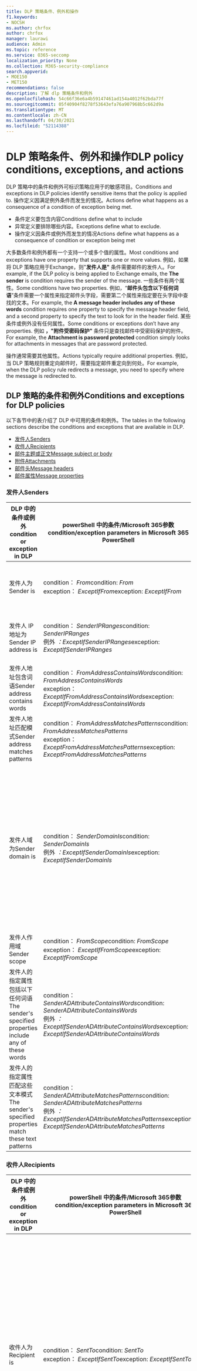 ```yaml
---
title: DLP 策略条件、例外和操作
f1.keywords:
- NOCSH
ms.author: chrfox
author: chrfox
manager: laurawi
audience: Admin
ms.topic: reference
ms.service: O365-seccomp
localization_priority: None
ms.collection: M365-security-compliance
search.appverid:
- MOE150
- MET150
recommendations: false
description: 了解 dlp 策略条件和例外
ms.openlocfilehash: 54c66f36e6a4b59147461ad154a4012f62bda77f
ms.sourcegitcommit: 05f40904f8278f53643efa76a907968b5c662d9a
ms.translationtype: MT
ms.contentlocale: zh-CN
ms.lasthandoff: 04/30/2021
ms.locfileid: "52114388"
---
```

# <a name="dlp-policy-conditions-exceptions-and-actions"></a><span data-ttu-id="06236-103">DLP 策略条件、例外和操作</span><span class="sxs-lookup"><span data-stu-id="06236-103">DLP policy conditions, exceptions, and actions</span></span>

<span data-ttu-id="06236-104">DLP 策略中的条件和例外可标识策略应用于的敏感项目。</span><span class="sxs-lookup"><span data-stu-id="06236-104">Conditions and exceptions in DLP policies identify sensitive items that the policy is applied to.</span></span> <span data-ttu-id="06236-105">操作定义因满足例外条件而发生的情况。</span><span class="sxs-lookup"><span data-stu-id="06236-105">Actions define what happens as a consequence of a condition of exception being met.</span></span>

- <span data-ttu-id="06236-106">条件定义要包含内容</span><span class="sxs-lookup"><span data-stu-id="06236-106">Conditions define what to include</span></span>
- <span data-ttu-id="06236-107">异常定义要排除哪些内容。</span><span class="sxs-lookup"><span data-stu-id="06236-107">Exceptions define what to exclude.</span></span>
- <span data-ttu-id="06236-108">操作定义因条件或例外而发生的情况</span><span class="sxs-lookup"><span data-stu-id="06236-108">Actions define what happens as a consequence of condition or exception being met</span></span>
 
<span data-ttu-id="06236-109">大多数条件和例外都有一个支持一个或多个值的属性。</span><span class="sxs-lookup"><span data-stu-id="06236-109">Most conditions and exceptions have one property that supports one or more values.</span></span> <span data-ttu-id="06236-110">例如，如果将 DLP 策略应用于Exchange，则"**发件人是"** 条件需要邮件的发件人。</span><span class="sxs-lookup"><span data-stu-id="06236-110">For example, if the DLP policy is being applied to Exchange emails, the **The sender** is condition requires the sender of the message.</span></span> <span data-ttu-id="06236-111">一些条件有两个属性。</span><span class="sxs-lookup"><span data-stu-id="06236-111">Some conditions have two properties.</span></span> <span data-ttu-id="06236-112">例如，“**邮件头包含以下任何词语**”条件需要一个属性来指定邮件头字段，需要第二个属性来指定要在头字段中查找的文本。</span><span class="sxs-lookup"><span data-stu-id="06236-112">For example, the **A message header includes any of these words** condition requires one property to specify the message header field, and a second property to specify the text to look for in the header field.</span></span> <span data-ttu-id="06236-113">某些条件或例外没有任何属性。</span><span class="sxs-lookup"><span data-stu-id="06236-113">Some conditions or exceptions don’t have any properties.</span></span> <span data-ttu-id="06236-114">例如 **，"附件受密码保护"** 条件只是查找邮件中受密码保护的附件。</span><span class="sxs-lookup"><span data-stu-id="06236-114">For example, the **Attachment is password protected** condition simply looks for attachments in messages that are password protected.</span></span>

<span data-ttu-id="06236-115">操作通常需要其他属性。</span><span class="sxs-lookup"><span data-stu-id="06236-115">Actions typically require additional properties.</span></span> <span data-ttu-id="06236-116">例如，当 DLP 策略规则重定向邮件时，需要指定邮件重定向到何处。</span><span class="sxs-lookup"><span data-stu-id="06236-116">For example, when the DLP policy rule redirects a message, you need to specify where the message is redirected to.</span></span> 
<!-- Some actions have multiple properties that are available or required. For example, when the rule adds a header field to the message header, you need to specify both the name and value of the header. When the rule adds a disclaimer to messages, you need to specify the disclaimer text, but you can also specify where to insert the text, or what to do if the disclaimer can't be added to the message. Typically, you can configure multiple actions in a rule, but some actions are exclusive. For example, one rule can't reject and redirect the same message.-->

## <a name="conditions-and-exceptions-for-dlp-policies"></a><span data-ttu-id="06236-117">DLP 策略的条件和例外</span><span class="sxs-lookup"><span data-stu-id="06236-117">Conditions and exceptions for DLP policies</span></span>

<span data-ttu-id="06236-118">以下各节中的表介绍了 DLP 中可用的条件和例外。</span><span class="sxs-lookup"><span data-stu-id="06236-118">The tables in the following sections describe the conditions and exceptions that are available in DLP.</span></span>

- [<span data-ttu-id="06236-119">发件人</span><span class="sxs-lookup"><span data-stu-id="06236-119">Senders</span></span>](#senders)
- [<span data-ttu-id="06236-120">收件人</span><span class="sxs-lookup"><span data-stu-id="06236-120">Recipients</span></span>](#recipients)
- [<span data-ttu-id="06236-121">邮件主题或正文</span><span class="sxs-lookup"><span data-stu-id="06236-121">Message subject or body</span></span>](#message-subject-or-body)
- [<span data-ttu-id="06236-122">附件</span><span class="sxs-lookup"><span data-stu-id="06236-122">Attachments</span></span>](#attachments)
- [<span data-ttu-id="06236-123">邮件头</span><span class="sxs-lookup"><span data-stu-id="06236-123">Message headers</span></span>](#message-headers)
- [<span data-ttu-id="06236-124">邮件属性</span><span class="sxs-lookup"><span data-stu-id="06236-124">Message properties</span></span>](#message-properties)

### <a name="senders"></a><span data-ttu-id="06236-125">发件人</span><span class="sxs-lookup"><span data-stu-id="06236-125">Senders</span></span>


|<span data-ttu-id="06236-126">**DLP 中的条件或例外**</span><span class="sxs-lookup"><span data-stu-id="06236-126">**condition or exception in DLP**</span></span>  |<span data-ttu-id="06236-127">**powerShell 中的条件/Microsoft 365参数**</span><span class="sxs-lookup"><span data-stu-id="06236-127">**condition/exception parameters in Microsoft 365 PowerShell**</span></span> |<span data-ttu-id="06236-128">**属性类型**</span><span class="sxs-lookup"><span data-stu-id="06236-128">**property type**</span></span>  |<span data-ttu-id="06236-129">**说明**</span><span class="sxs-lookup"><span data-stu-id="06236-129">**description**</span></span>|
|---------|---------|---------|---------|
|<span data-ttu-id="06236-130">发件人为</span><span class="sxs-lookup"><span data-stu-id="06236-130">Sender is</span></span> |<span data-ttu-id="06236-131">condition： *From*</span><span class="sxs-lookup"><span data-stu-id="06236-131">condition: *From*</span></span> <br/> <span data-ttu-id="06236-132">exception： *ExceptIfFrom*</span><span class="sxs-lookup"><span data-stu-id="06236-132">exception: *ExceptIfFrom*</span></span>      |<span data-ttu-id="06236-133">Addresses</span><span class="sxs-lookup"><span data-stu-id="06236-133">Addresses</span></span> |     <span data-ttu-id="06236-134">由组织中指定的邮箱、邮件用户、邮件联系人或Microsoft 365组发送的邮件。</span><span class="sxs-lookup"><span data-stu-id="06236-134">Messages that are sent by the specified mailboxes, mail users, mail contacts, or Microsoft 365 groups in the organization.</span></span>|
|<span data-ttu-id="06236-135">发件人 IP 地址为</span><span class="sxs-lookup"><span data-stu-id="06236-135">Sender IP address is</span></span>     |<span data-ttu-id="06236-136">condition： *SenderIPRanges*</span><span class="sxs-lookup"><span data-stu-id="06236-136">condition: *SenderIPRanges*</span></span><br/> <span data-ttu-id="06236-137">例外 *：ExceptIfSenderIPRanges*</span><span class="sxs-lookup"><span data-stu-id="06236-137">exception: *ExceptIfSenderIPRanges*</span></span>         |  <span data-ttu-id="06236-138">IPAddressRanges</span><span class="sxs-lookup"><span data-stu-id="06236-138">IPAddressRanges</span></span>       | <span data-ttu-id="06236-139">发件人的 IP 地址匹配指定的 IP 地址或位于指定的 IP 地址范围内的邮件。</span><span class="sxs-lookup"><span data-stu-id="06236-139">Messages where the sender's IP address matches the specified IP address, or falls within the specified IP address range.</span></span>       |
|<span data-ttu-id="06236-140">发件人地址包含词语</span><span class="sxs-lookup"><span data-stu-id="06236-140">Sender address contains words</span></span>   | <span data-ttu-id="06236-141">condition： *FromAddressContainsWords*</span><span class="sxs-lookup"><span data-stu-id="06236-141">condition: *FromAddressContainsWords*</span></span> <br/> <span data-ttu-id="06236-142">exception： *ExceptIfFromAddressContainsWords*</span><span class="sxs-lookup"><span data-stu-id="06236-142">exception: *ExceptIfFromAddressContainsWords*</span></span>        |   <span data-ttu-id="06236-143">Words</span><span class="sxs-lookup"><span data-stu-id="06236-143">Words</span></span>      |   <span data-ttu-id="06236-144">发件人电子邮件地址中包含指定词语的邮件。</span><span class="sxs-lookup"><span data-stu-id="06236-144">Messages that contain the specified words in the sender's email address.</span></span>|
| <span data-ttu-id="06236-145">发件人地址匹配模式</span><span class="sxs-lookup"><span data-stu-id="06236-145">Sender address matches patterns</span></span>    | <span data-ttu-id="06236-146">condition： *FromAddressMatchesPatterns*</span><span class="sxs-lookup"><span data-stu-id="06236-146">condition: *FromAddressMatchesPatterns*</span></span> <br/> <span data-ttu-id="06236-147">exception： *ExceptFromAddressMatchesPatterns*</span><span class="sxs-lookup"><span data-stu-id="06236-147">exception: *ExceptFromAddressMatchesPatterns*</span></span>       |      <span data-ttu-id="06236-148">模式</span><span class="sxs-lookup"><span data-stu-id="06236-148">Patterns</span></span>   |  <span data-ttu-id="06236-149">发件人的电子邮件地址包含匹配指定正则表达式的文本模式的邮件。</span><span class="sxs-lookup"><span data-stu-id="06236-149">Messages where the sender's email address contains text patterns that match the specified regular expressions.</span></span>  |
|<span data-ttu-id="06236-150">发件人域为</span><span class="sxs-lookup"><span data-stu-id="06236-150">Sender domain is</span></span>  |  <span data-ttu-id="06236-151">condition： *SenderDomainIs*</span><span class="sxs-lookup"><span data-stu-id="06236-151">condition: *SenderDomainIs*</span></span> <br/> <span data-ttu-id="06236-152">例外 *：ExceptIfSenderDomainIs*</span><span class="sxs-lookup"><span data-stu-id="06236-152">exception: *ExceptIfSenderDomainIs*</span></span>       |<span data-ttu-id="06236-153">DomainName</span><span class="sxs-lookup"><span data-stu-id="06236-153">DomainName</span></span>         |     <span data-ttu-id="06236-154">发件人的电子邮件地址域与指定值匹配的邮件。</span><span class="sxs-lookup"><span data-stu-id="06236-154">Messages where the domain of the sender's email address matches the specified value.</span></span> <span data-ttu-id="06236-155">如果您需要查找包含指定域 (例如，域) 的任何子域的发件人域，请使用与 **(** *FromAddressMatchesPatterns*) 条件匹配的发件人地址，并使用语法"' \. domain \. com$"指定域。</span><span class="sxs-lookup"><span data-stu-id="06236-155">If you need to find sender domains that *contain* the specified domain (for example, any subdomain of a domain), use **The sender address matches**(*FromAddressMatchesPatterns*) condition and specify the domain by using the syntax: '\.domain\.com$'.</span></span>    |
|<span data-ttu-id="06236-156">发件人作用域</span><span class="sxs-lookup"><span data-stu-id="06236-156">Sender scope</span></span>    | <span data-ttu-id="06236-157">condition： *FromScope*</span><span class="sxs-lookup"><span data-stu-id="06236-157">condition: *FromScope*</span></span> <br/> <span data-ttu-id="06236-158">exception： *ExceptIfFromScope*</span><span class="sxs-lookup"><span data-stu-id="06236-158">exception: *ExceptIfFromScope*</span></span>    | <span data-ttu-id="06236-159">UserScopeFrom</span><span class="sxs-lookup"><span data-stu-id="06236-159">UserScopeFrom</span></span>    |    <span data-ttu-id="06236-160">由内部或外部发件人发送的邮件。</span><span class="sxs-lookup"><span data-stu-id="06236-160">Messages that are sent by either internal or external senders.</span></span>    |
|<span data-ttu-id="06236-161">发件人的指定属性包括以下任何词语</span><span class="sxs-lookup"><span data-stu-id="06236-161">The sender's specified properties include any of these words</span></span>|<span data-ttu-id="06236-162">condition： *SenderADAttributeContainsWords*</span><span class="sxs-lookup"><span data-stu-id="06236-162">condition: *SenderADAttributeContainsWords*</span></span> <br/> <span data-ttu-id="06236-163">例外 *：ExceptIfSenderADAttributeContainsWords*</span><span class="sxs-lookup"><span data-stu-id="06236-163">exception: *ExceptIfSenderADAttributeContainsWords*</span></span>|<span data-ttu-id="06236-164">首要属性： `ADAttribute`</span><span class="sxs-lookup"><span data-stu-id="06236-164">First property: `ADAttribute`</span></span> <p> <span data-ttu-id="06236-165">第二个属性： `Words`</span><span class="sxs-lookup"><span data-stu-id="06236-165">Second property: `Words`</span></span>|<span data-ttu-id="06236-166">发件人的指定的 Active Directory 属性包含任意的指定词语的邮件。</span><span class="sxs-lookup"><span data-stu-id="06236-166">Messages where the specified Active Directory attribute of the sender contains any of the specified words.</span></span>|
|<span data-ttu-id="06236-167">发件人的指定属性匹配这些文本模式</span><span class="sxs-lookup"><span data-stu-id="06236-167">The sender's specified properties match these text patterns</span></span>|<span data-ttu-id="06236-168">condition： *SenderADAttributeMatchesPatterns*</span><span class="sxs-lookup"><span data-stu-id="06236-168">condition: *SenderADAttributeMatchesPatterns*</span></span> <br/> <span data-ttu-id="06236-169">例外 *：ExceptIfSenderADAttributeMatchesPatterns*</span><span class="sxs-lookup"><span data-stu-id="06236-169">exception: *ExceptIfSenderADAttributeMatchesPatterns*</span></span>|<span data-ttu-id="06236-170">首要属性： `ADAttribute`</span><span class="sxs-lookup"><span data-stu-id="06236-170">First property: `ADAttribute`</span></span> <p> <span data-ttu-id="06236-171">第二个属性： `Patterns`</span><span class="sxs-lookup"><span data-stu-id="06236-171">Second property: `Patterns`</span></span>|<span data-ttu-id="06236-172">发件人的指定的 Active Directory 属性包含与指定正则表达式匹配的文本模式的邮件</span><span class="sxs-lookup"><span data-stu-id="06236-172">Messages where the specified Active Directory attribute of the sender contains text patterns that match the specified regular expressions.</span></span>|

### <a name="recipients"></a><span data-ttu-id="06236-173">收件人</span><span class="sxs-lookup"><span data-stu-id="06236-173">Recipients</span></span>

|<span data-ttu-id="06236-174">**DLP 中的条件或例外**</span><span class="sxs-lookup"><span data-stu-id="06236-174">**condition or exception in DLP**</span></span>| <span data-ttu-id="06236-175">**powerShell 中的条件/Microsoft 365参数**</span><span class="sxs-lookup"><span data-stu-id="06236-175">**condition/exception parameters in Microsoft 365 PowerShell**</span></span> |    <span data-ttu-id="06236-176">**属性类型**</span><span class="sxs-lookup"><span data-stu-id="06236-176">**property type**</span></span> | <span data-ttu-id="06236-177">**说明**</span><span class="sxs-lookup"><span data-stu-id="06236-177">**description**</span></span>|
|---------|---------|---------|---------|
|<span data-ttu-id="06236-178">收件人为</span><span class="sxs-lookup"><span data-stu-id="06236-178">Recipient is</span></span>|  <span data-ttu-id="06236-179">condition： *SentTo*</span><span class="sxs-lookup"><span data-stu-id="06236-179">condition: *SentTo*</span></span> <br/> <span data-ttu-id="06236-180">exception： *ExceptIfSentTo*</span><span class="sxs-lookup"><span data-stu-id="06236-180">exception: *ExceptIfSentTo*</span></span> | <span data-ttu-id="06236-181">Addresses</span><span class="sxs-lookup"><span data-stu-id="06236-181">Addresses</span></span> | <span data-ttu-id="06236-182">其中一个收件人是组织中指定的邮箱、邮件用户或邮件联系人的邮件。</span><span class="sxs-lookup"><span data-stu-id="06236-182">Messages where one of the recipients is the specified mailbox, mail user, or mail contact in the organization.</span></span> <span data-ttu-id="06236-183">收件人可以在邮件的"**收件人\*\*\*\*"、"抄** 送"**或"密件** 抄送"字段中。</span><span class="sxs-lookup"><span data-stu-id="06236-183">The recipients can be in the **To**, **Cc**, or **Bcc** fields of the message.</span></span>|
|<span data-ttu-id="06236-184">收件人域为</span><span class="sxs-lookup"><span data-stu-id="06236-184">Recipient domain is</span></span>|   <span data-ttu-id="06236-185">condition： *RecipientDomainIs*</span><span class="sxs-lookup"><span data-stu-id="06236-185">condition: *RecipientDomainIs*</span></span> <br/> <span data-ttu-id="06236-186">exception： *ExceptIfRecipientDomainIs*</span><span class="sxs-lookup"><span data-stu-id="06236-186">exception: *ExceptIfRecipientDomainIs*</span></span> |   <span data-ttu-id="06236-187">DomainName</span><span class="sxs-lookup"><span data-stu-id="06236-187">DomainName</span></span> |    <span data-ttu-id="06236-188">收件人电子邮件地址的域与指定值匹配的邮件。</span><span class="sxs-lookup"><span data-stu-id="06236-188">Messages where the domain of the recipient's email address matches the specified value.</span></span>|
|<span data-ttu-id="06236-189">收件人地址包含词语</span><span class="sxs-lookup"><span data-stu-id="06236-189">Recipient address contains words</span></span>|  <span data-ttu-id="06236-190">condition： *AnyOfRecipientAddressContainsWords*</span><span class="sxs-lookup"><span data-stu-id="06236-190">condition: *AnyOfRecipientAddressContainsWords*</span></span> <br/> <span data-ttu-id="06236-191">exception： *ExceptIfAnyOfRecipientAddressContainsWords*</span><span class="sxs-lookup"><span data-stu-id="06236-191">exception: *ExceptIfAnyOfRecipientAddressContainsWords*</span></span>|  <span data-ttu-id="06236-192">Words</span><span class="sxs-lookup"><span data-stu-id="06236-192">Words</span></span>|  <span data-ttu-id="06236-193">收件人电子邮件地址中包含指定词语的邮件。</span><span class="sxs-lookup"><span data-stu-id="06236-193">Messages that contain the specified words in the recipient's email address.</span></span> <br/><span data-ttu-id="06236-p106">**注意**：此条件不考虑发送到收件人代理地址的邮件。它只匹配发送到收件人主电子邮件地址的邮件。</span><span class="sxs-lookup"><span data-stu-id="06236-p106">**Note**: This condition doesn't consider messages that are sent to recipient proxy addresses. It only matches messages that are sent to the recipient's primary email address.</span></span>|
|<span data-ttu-id="06236-196">收件人地址匹配模式</span><span class="sxs-lookup"><span data-stu-id="06236-196">Recipient address matches patterns</span></span>| <span data-ttu-id="06236-197">condition： *AnyOfRecipientAddressMatchesPatterns*</span><span class="sxs-lookup"><span data-stu-id="06236-197">condition: *AnyOfRecipientAddressMatchesPatterns*</span></span> <br/> <span data-ttu-id="06236-198">exception： *ExceptIfAnyOfRecipientAddressMatchesPatterns*</span><span class="sxs-lookup"><span data-stu-id="06236-198">exception: *ExceptIfAnyOfRecipientAddressMatchesPatterns*</span></span>| <span data-ttu-id="06236-199">模式</span><span class="sxs-lookup"><span data-stu-id="06236-199">Patterns</span></span>    |<span data-ttu-id="06236-200">收件人的电子邮件地址包含匹配指定正则表达式的文本模式的邮件。</span><span class="sxs-lookup"><span data-stu-id="06236-200">Messages where a recipient's email address contains text patterns that match the specified regular expressions.</span></span> <br/> <span data-ttu-id="06236-p107">**注意**：此条件不考虑发送到收件人代理地址的邮件。它只匹配发送到收件人主电子邮件地址的邮件。</span><span class="sxs-lookup"><span data-stu-id="06236-p107">**Note**: This condition doesn't consider messages that are sent to recipient proxy addresses. It only matches messages that are sent to the recipient's primary email address.</span></span>|
|<span data-ttu-id="06236-203">发送到的</span><span class="sxs-lookup"><span data-stu-id="06236-203">Sent to member of</span></span>| <span data-ttu-id="06236-204">condition： *SentToMemberOf*</span><span class="sxs-lookup"><span data-stu-id="06236-204">condition: *SentToMemberOf*</span></span> <br/> <span data-ttu-id="06236-205">exception： *ExceptIfSentToMemberOf*</span><span class="sxs-lookup"><span data-stu-id="06236-205">exception: *ExceptIfSentToMemberOf*</span></span>|  <span data-ttu-id="06236-206">Addresses</span><span class="sxs-lookup"><span data-stu-id="06236-206">Addresses</span></span>|  <span data-ttu-id="06236-207">包含收件人的邮件，这些收件人是指定通讯组、已启用邮件的安全组或Microsoft 365组的成员。</span><span class="sxs-lookup"><span data-stu-id="06236-207">Messages that contain recipients who are members of the specified distribution group, mail-enabled security group, or Microsoft 365 group.</span></span> <span data-ttu-id="06236-208">组可以在邮件的"**收件人\*\*\*\*"、"** 抄送"**或"密** 件抄送"字段中。</span><span class="sxs-lookup"><span data-stu-id="06236-208">The group can be in the **To**, **Cc**, or **Bcc** fields of the message.</span></span>|

### <a name="message-subject-or-body"></a><span data-ttu-id="06236-209">邮件主题或正文</span><span class="sxs-lookup"><span data-stu-id="06236-209">Message subject or body</span></span>

|<span data-ttu-id="06236-210">**DLP 中的条件或例外**</span><span class="sxs-lookup"><span data-stu-id="06236-210">**condition or exception in DLP**</span></span> | <span data-ttu-id="06236-211">**powerShell 中的条件/Microsoft 365参数**</span><span class="sxs-lookup"><span data-stu-id="06236-211">**condition/exception parameters in Microsoft 365 PowerShell**</span></span> |<span data-ttu-id="06236-212">**属性类型**</span><span class="sxs-lookup"><span data-stu-id="06236-212">**property type**</span></span>| <span data-ttu-id="06236-213">**说明**</span><span class="sxs-lookup"><span data-stu-id="06236-213">**description**</span></span>|
|---------|---------|---------|---------|
|<span data-ttu-id="06236-214">主题包含字词或短语</span><span class="sxs-lookup"><span data-stu-id="06236-214">Subject contains words or phrases</span></span>| <span data-ttu-id="06236-215">condition： *SubjectContainsWords*</span><span class="sxs-lookup"><span data-stu-id="06236-215">condition: *SubjectContainsWords*</span></span> <br/> <span data-ttu-id="06236-216">exception： *ExceptIf SubjectContainsWords*</span><span class="sxs-lookup"><span data-stu-id="06236-216">exception: *ExceptIf SubjectContainsWords*</span></span>| <span data-ttu-id="06236-217">Words</span><span class="sxs-lookup"><span data-stu-id="06236-217">Words</span></span>   |<span data-ttu-id="06236-218">在" Subject "字段中包含指定词语的邮件。</span><span class="sxs-lookup"><span data-stu-id="06236-218">Messages that have the specified words in the Subject field.</span></span>|
|<span data-ttu-id="06236-219">主题匹配模式</span><span class="sxs-lookup"><span data-stu-id="06236-219">Subject matches patterns</span></span>|<span data-ttu-id="06236-220">condition： *SubjectMatchesPatterns*</span><span class="sxs-lookup"><span data-stu-id="06236-220">condition: *SubjectMatchesPatterns*</span></span> <br/> <span data-ttu-id="06236-221">exception： *ExceptIf SubjectMatchesPatterns*</span><span class="sxs-lookup"><span data-stu-id="06236-221">exception: *ExceptIf SubjectMatchesPatterns*</span></span>|<span data-ttu-id="06236-222">模式</span><span class="sxs-lookup"><span data-stu-id="06236-222">Patterns</span></span>   |<span data-ttu-id="06236-223">Subject 字段包含匹配指定正则表达式的文本模式的邮件。</span><span class="sxs-lookup"><span data-stu-id="06236-223">Messages where the Subject field contain text patterns that match the specified regular expressions.</span></span>|
|<span data-ttu-id="06236-224">内容包含</span><span class="sxs-lookup"><span data-stu-id="06236-224">Content contains</span></span>|  <span data-ttu-id="06236-225">condition： *ContentContainsSensitiveInformation*</span><span class="sxs-lookup"><span data-stu-id="06236-225">condition: *ContentContainsSensitiveInformation*</span></span> <br/> <span data-ttu-id="06236-226">exception *ExceptIfContentContainsSensitiveInformation*</span><span class="sxs-lookup"><span data-stu-id="06236-226">exception *ExceptIfContentContainsSensitiveInformation*</span></span>| <span data-ttu-id="06236-227">SensitiveInformationTypes</span><span class="sxs-lookup"><span data-stu-id="06236-227">SensitiveInformationTypes</span></span>|  <span data-ttu-id="06236-228">包含由 DLP 策略中的数据丢失防护定义的敏感信息 () 文档。</span><span class="sxs-lookup"><span data-stu-id="06236-228">Messages or documents that contain sensitive information as defined by data loss prevention (DLP) policies.</span></span>|
| <span data-ttu-id="06236-229">主题或正文匹配模式</span><span class="sxs-lookup"><span data-stu-id="06236-229">Subject or Body matches pattern</span></span>    | <span data-ttu-id="06236-230">condition： *SubjectOrBodyMatchesPatterns*</span><span class="sxs-lookup"><span data-stu-id="06236-230">condition: *SubjectOrBodyMatchesPatterns*</span></span> <br/> <span data-ttu-id="06236-231">exception： *ExceptIfSubjectOrBodyMatchesPatterns*</span><span class="sxs-lookup"><span data-stu-id="06236-231">exception: *ExceptIfSubjectOrBodyMatchesPatterns*</span></span>    | <span data-ttu-id="06236-232">模式</span><span class="sxs-lookup"><span data-stu-id="06236-232">Patterns</span></span>    | <span data-ttu-id="06236-233">主题字段或邮件正文包含匹配指定正则表达式的文本模式的邮件。</span><span class="sxs-lookup"><span data-stu-id="06236-233">Messages where the subject field or message body contains text patterns that match the specified regular expressions.</span></span>    |
| <span data-ttu-id="06236-234">主题或正文包含字词</span><span class="sxs-lookup"><span data-stu-id="06236-234">Subject or Body contains words</span></span>    | <span data-ttu-id="06236-235">condition： *SubjectOrBodyContainsWords*</span><span class="sxs-lookup"><span data-stu-id="06236-235">condition: *SubjectOrBodyContainsWords*</span></span> <br/> <span data-ttu-id="06236-236">exception： *ExceptIfSubjectOrBodyContainsWords*</span><span class="sxs-lookup"><span data-stu-id="06236-236">exception: *ExceptIfSubjectOrBodyContainsWords*</span></span>    | <span data-ttu-id="06236-237">Words</span><span class="sxs-lookup"><span data-stu-id="06236-237">Words</span></span>    | <span data-ttu-id="06236-238">主题字段或邮件正文中具有指定词语的邮件</span><span class="sxs-lookup"><span data-stu-id="06236-238">Messages that have the specified words in the subject field or message body</span></span>    |


### <a name="attachments"></a><span data-ttu-id="06236-239">附件</span><span class="sxs-lookup"><span data-stu-id="06236-239">Attachments</span></span>

|<span data-ttu-id="06236-240">**DLP 中的条件或例外**</span><span class="sxs-lookup"><span data-stu-id="06236-240">**condition or exception in DLP**</span></span>| <span data-ttu-id="06236-241">**powerShell 中的条件/Microsoft 365参数**</span><span class="sxs-lookup"><span data-stu-id="06236-241">**condition/exception parameters in Microsoft 365 PowerShell**</span></span>| <span data-ttu-id="06236-242">**属性类型**</span><span class="sxs-lookup"><span data-stu-id="06236-242">**property type**</span></span>   |<span data-ttu-id="06236-243">**说明**</span><span class="sxs-lookup"><span data-stu-id="06236-243">**description**</span></span>|
|---------|---------|---------|---------|
|<span data-ttu-id="06236-244">附件受密码保护</span><span class="sxs-lookup"><span data-stu-id="06236-244">Attachment is password protected</span></span>|<span data-ttu-id="06236-245">condition： *DocumentIsPasswordProtected*</span><span class="sxs-lookup"><span data-stu-id="06236-245">condition: *DocumentIsPasswordProtected*</span></span> <br/> <span data-ttu-id="06236-246">exception： *ExceptIfDocumentIsPasswordProtected*</span><span class="sxs-lookup"><span data-stu-id="06236-246">exception: *ExceptIfDocumentIsPasswordProtected*</span></span>|<span data-ttu-id="06236-247">无</span><span class="sxs-lookup"><span data-stu-id="06236-247">none</span></span>| <span data-ttu-id="06236-248">附件受密码保护的邮件（因而无法扫描）。</span><span class="sxs-lookup"><span data-stu-id="06236-248">Messages where an attachment is password protected (and therefore can't be scanned).</span></span> <span data-ttu-id="06236-249">密码检测仅适用于Office文档.zip文件以及 .7z 文件。</span><span class="sxs-lookup"><span data-stu-id="06236-249">Password detection only works for Office documents, .zip files, and .7z files.</span></span>|
|<span data-ttu-id="06236-250">附件的文件扩展名为</span><span class="sxs-lookup"><span data-stu-id="06236-250">Attachment’s file extension is</span></span>|<span data-ttu-id="06236-251">condition： *ContentExtensionMatchesWords*</span><span class="sxs-lookup"><span data-stu-id="06236-251">condition: *ContentExtensionMatchesWords*</span></span> <br/> <span data-ttu-id="06236-252">例外 *：ExceptIfContentExtensionMatchesWords*</span><span class="sxs-lookup"><span data-stu-id="06236-252">exception: *ExceptIfContentExtensionMatchesWords*</span></span>|  <span data-ttu-id="06236-253">Words</span><span class="sxs-lookup"><span data-stu-id="06236-253">Words</span></span>   |<span data-ttu-id="06236-254">附件的文件扩展名匹配任意指定词语的邮件。</span><span class="sxs-lookup"><span data-stu-id="06236-254">Messages where an attachment's file extension matches any of the specified words.</span></span>|
|<span data-ttu-id="06236-255">无法扫描任何电子邮件附件的内容</span><span class="sxs-lookup"><span data-stu-id="06236-255">Any email attachment’s content could not be scanned</span></span>|<span data-ttu-id="06236-256">condition： *DocumentIsUnsupported*</span><span class="sxs-lookup"><span data-stu-id="06236-256">condition: *DocumentIsUnsupported*</span></span> <br/><span data-ttu-id="06236-257">exception： *ExceptIf DocumentIsUnsupported*</span><span class="sxs-lookup"><span data-stu-id="06236-257">exception: *ExceptIf DocumentIsUnsupported*</span></span>|   <span data-ttu-id="06236-258">不适用</span><span class="sxs-lookup"><span data-stu-id="06236-258">n/a</span></span>|    <span data-ttu-id="06236-259">附件在本机无法被用户识别Exchange Online。</span><span class="sxs-lookup"><span data-stu-id="06236-259">Messages where an attachment isn't natively recognized by Exchange Online.</span></span>|
|<span data-ttu-id="06236-260">任何电子邮件附件的内容未完成扫描</span><span class="sxs-lookup"><span data-stu-id="06236-260">Any email attachment’s content didn’t complete scanning</span></span>|   <span data-ttu-id="06236-261">condition： *ProcessingLimitExceeded*</span><span class="sxs-lookup"><span data-stu-id="06236-261">condition: *ProcessingLimitExceeded*</span></span> <br/> <span data-ttu-id="06236-262">exception： *ExceptIfProcessingLimitExceeded*</span><span class="sxs-lookup"><span data-stu-id="06236-262">exception: *ExceptIfProcessingLimitExceeded*</span></span>|    <span data-ttu-id="06236-263">无</span><span class="sxs-lookup"><span data-stu-id="06236-263">n/a</span></span> |<span data-ttu-id="06236-p110">规则引擎无法完成附件扫描的邮件。可以使用此条件创建规则，以协同工作来标识并处理无法完全扫描内容的邮件。</span><span class="sxs-lookup"><span data-stu-id="06236-p110">Messages where the rules engine couldn't complete the scanning of the attachments. You can use this condition to create rules that work together to identify and process messages where the content couldn't be fully scanned.</span></span>|
|<span data-ttu-id="06236-266">文档名称包含单词</span><span class="sxs-lookup"><span data-stu-id="06236-266">Document name contains words</span></span>|<span data-ttu-id="06236-267">condition： *DocumentNameMatchesWords*</span><span class="sxs-lookup"><span data-stu-id="06236-267">condition: *DocumentNameMatchesWords*</span></span> <br/> <span data-ttu-id="06236-268">exception： *ExceptIfDocumentNameMatchesWords*</span><span class="sxs-lookup"><span data-stu-id="06236-268">exception: *ExceptIfDocumentNameMatchesWords*</span></span> |<span data-ttu-id="06236-269">Words</span><span class="sxs-lookup"><span data-stu-id="06236-269">Words</span></span>  |<span data-ttu-id="06236-270">附件的文件名与任意指定词语匹配的邮件。</span><span class="sxs-lookup"><span data-stu-id="06236-270">Messages where an attachment's file name matches any of the specified words.</span></span>|
|<span data-ttu-id="06236-271">文档名称与模式匹配</span><span class="sxs-lookup"><span data-stu-id="06236-271">Document name matches patterns</span></span>|<span data-ttu-id="06236-272">condition： *DocumentNameMatchesPatterns*</span><span class="sxs-lookup"><span data-stu-id="06236-272">condition: *DocumentNameMatchesPatterns*</span></span> <br/> <span data-ttu-id="06236-273">exception： *ExceptIfDocumentNameMatchesPatterns*</span><span class="sxs-lookup"><span data-stu-id="06236-273">exception: *ExceptIfDocumentNameMatchesPatterns*</span></span>|    <span data-ttu-id="06236-274">模式</span><span class="sxs-lookup"><span data-stu-id="06236-274">Patterns</span></span>    |<span data-ttu-id="06236-275">附件的文件名包含匹配指定正则表达式的文本模式的邮件。</span><span class="sxs-lookup"><span data-stu-id="06236-275">Messages where an attachment's file name contains text patterns that match the specified regular expressions.</span></span>|
|<span data-ttu-id="06236-276">文档属性为</span><span class="sxs-lookup"><span data-stu-id="06236-276">Document property is</span></span>|<span data-ttu-id="06236-277">condition： *ContentPropertyContainsWords*</span><span class="sxs-lookup"><span data-stu-id="06236-277">condition: *ContentPropertyContainsWords*</span></span> <br/> <span data-ttu-id="06236-278">例外 *：ExceptIfContentPropertyContainsWords*</span><span class="sxs-lookup"><span data-stu-id="06236-278">exception: *ExceptIfContentPropertyContainsWords*</span></span> |<span data-ttu-id="06236-279">Words</span><span class="sxs-lookup"><span data-stu-id="06236-279">Words</span></span>| <span data-ttu-id="06236-280">附件的文件扩展名与任意指定词语匹配的邮件或文档。</span><span class="sxs-lookup"><span data-stu-id="06236-280">Messages or documents where an attachment's file extension matches any of the specified words.</span></span>|
|<span data-ttu-id="06236-281">文档大小等于或大于</span><span class="sxs-lookup"><span data-stu-id="06236-281">Document size equals or is greater than</span></span>| <span data-ttu-id="06236-282">condition： *DocumentSizeOver*</span><span class="sxs-lookup"><span data-stu-id="06236-282">condition: *DocumentSizeOver*</span></span> <br/> <span data-ttu-id="06236-283">exception： *ExceptIfDocumentSizeOver*</span><span class="sxs-lookup"><span data-stu-id="06236-283">exception: *ExceptIfDocumentSizeOver*</span></span>|    <span data-ttu-id="06236-284">Size</span><span class="sxs-lookup"><span data-stu-id="06236-284">Size</span></span>    |<span data-ttu-id="06236-285">任何附件大于或等于指定值的邮件。</span><span class="sxs-lookup"><span data-stu-id="06236-285">Messages where any attachment is greater than or equal to the specified value.</span></span>|
|<span data-ttu-id="06236-286">任何附件内容包含这些词语中的任何一个</span><span class="sxs-lookup"><span data-stu-id="06236-286">Any attachment's content includes any of these words</span></span>| <span data-ttu-id="06236-287">condition： *DocumentContainsWords*</span><span class="sxs-lookup"><span data-stu-id="06236-287">condition: *DocumentContainsWords*</span></span> <br/> <span data-ttu-id="06236-288">exception： *ExceptIfDocumentContainsWords*</span><span class="sxs-lookup"><span data-stu-id="06236-288">exception: *ExceptIfDocumentContainsWords*</span></span> |`Words`|<span data-ttu-id="06236-289">附件包含指定词语的邮件。</span><span class="sxs-lookup"><span data-stu-id="06236-289">Messages where an attachment contains the specified words.</span></span>|
|<span data-ttu-id="06236-290">任何附件内容与这些文本模式匹配</span><span class="sxs-lookup"><span data-stu-id="06236-290">Any attachments content matches these text patterns</span></span>|<span data-ttu-id="06236-291">condition： *DocumentMatchesPatterns*</span><span class="sxs-lookup"><span data-stu-id="06236-291">condition: *DocumentMatchesPatterns*</span></span> <br/> <span data-ttu-id="06236-292">exception： *ExceptIfDocumentMatchesPatterns*</span><span class="sxs-lookup"><span data-stu-id="06236-292">exception: *ExceptIfDocumentMatchesPatterns*</span></span> |`Patterns`|<span data-ttu-id="06236-293">附件包含匹配指定正则表达式的文本模式的邮件。</span><span class="sxs-lookup"><span data-stu-id="06236-293">Messages where an attachment contains text patterns that match the specified regular expressions.</span></span> |

### <a name="message-headers"></a><span data-ttu-id="06236-294">邮件头</span><span class="sxs-lookup"><span data-stu-id="06236-294">Message Headers</span></span>

|<span data-ttu-id="06236-295">**DLP 中的条件或例外**</span><span class="sxs-lookup"><span data-stu-id="06236-295">**condition or exception in DLP**</span></span>| <span data-ttu-id="06236-296">**powerShell 中的条件/Microsoft 365参数**</span><span class="sxs-lookup"><span data-stu-id="06236-296">**condition/exception parameters in Microsoft 365 PowerShell**</span></span>| <span data-ttu-id="06236-297">**属性类型**</span><span class="sxs-lookup"><span data-stu-id="06236-297">**property type**</span></span>|  <span data-ttu-id="06236-298">**说明**</span><span class="sxs-lookup"><span data-stu-id="06236-298">**description**</span></span>|
|---------|---------|---------|---------|
|<span data-ttu-id="06236-299">标头包含单词或短语</span><span class="sxs-lookup"><span data-stu-id="06236-299">Header contains words or phrases</span></span>|<span data-ttu-id="06236-300">condition： *HeaderContainsWords*</span><span class="sxs-lookup"><span data-stu-id="06236-300">condition: *HeaderContainsWords*</span></span> <br/> <span data-ttu-id="06236-301">exception： *ExceptIfHeaderContainsWords*</span><span class="sxs-lookup"><span data-stu-id="06236-301">exception: *ExceptIfHeaderContainsWords*</span></span>|  <span data-ttu-id="06236-302">哈希表</span><span class="sxs-lookup"><span data-stu-id="06236-302">Hash Table</span></span>  |<span data-ttu-id="06236-303">包含指定头字段的邮件，以及该头字段的值包含指定的单词。</span><span class="sxs-lookup"><span data-stu-id="06236-303">Messages that contain the specified header field, and the value of that header field contains the specified words.</span></span>|
|<span data-ttu-id="06236-304">标头与模式匹配</span><span class="sxs-lookup"><span data-stu-id="06236-304">Header matches patterns</span></span>|   <span data-ttu-id="06236-305">condition： *HeaderMatchesPatterns*</span><span class="sxs-lookup"><span data-stu-id="06236-305">condition: *HeaderMatchesPatterns*</span></span> <br/> <span data-ttu-id="06236-306">exception： *ExceptIfHeaderMatchesPatterns*</span><span class="sxs-lookup"><span data-stu-id="06236-306">exception: *ExceptIfHeaderMatchesPatterns*</span></span>|    <span data-ttu-id="06236-307">哈希表</span><span class="sxs-lookup"><span data-stu-id="06236-307">Hash Table</span></span>  |<span data-ttu-id="06236-308">包含指定头字段以及该头字段的值的邮件包含指定的正则表达式。</span><span class="sxs-lookup"><span data-stu-id="06236-308">Messages that contain the specified header field, and the value of that header field contains the specified regular expressions.</span></span>|

### <a name="message-properties"></a><span data-ttu-id="06236-309">邮件属性</span><span class="sxs-lookup"><span data-stu-id="06236-309">Message properties</span></span>

|<span data-ttu-id="06236-310">**DLP 中的条件或例外**</span><span class="sxs-lookup"><span data-stu-id="06236-310">**condition or exception in DLP**</span></span>| <span data-ttu-id="06236-311">**powerShell 中的条件/Microsoft 365参数**</span><span class="sxs-lookup"><span data-stu-id="06236-311">**condition/exception parameters in Microsoft 365 PowerShell**</span></span>| <span data-ttu-id="06236-312">**属性类型**</span><span class="sxs-lookup"><span data-stu-id="06236-312">**property type**</span></span>   |<span data-ttu-id="06236-313">**说明**</span><span class="sxs-lookup"><span data-stu-id="06236-313">**description**</span></span>|
|---------|---------|---------|---------|
| <span data-ttu-id="06236-314">重要性</span><span class="sxs-lookup"><span data-stu-id="06236-314">With importance</span></span>    | <span data-ttu-id="06236-315">condition： *WithImportance*</span><span class="sxs-lookup"><span data-stu-id="06236-315">condition: *WithImportance*</span></span> <br/> <span data-ttu-id="06236-316">exception： *ExceptIfWithImportance*</span><span class="sxs-lookup"><span data-stu-id="06236-316">exception: *ExceptIfWithImportance*</span></span>    | <span data-ttu-id="06236-317">Importance</span><span class="sxs-lookup"><span data-stu-id="06236-317">Importance</span></span>    | <span data-ttu-id="06236-318">使用指定的重要性级别标记的邮件。</span><span class="sxs-lookup"><span data-stu-id="06236-318">Messages that are marked with the specified importance level.</span></span>    |
| <span data-ttu-id="06236-319">内容字符集包含单词</span><span class="sxs-lookup"><span data-stu-id="06236-319">Content character set contains words</span></span>    | <span data-ttu-id="06236-320">condition： *ContentCharacterSetContainsWords*</span><span class="sxs-lookup"><span data-stu-id="06236-320">condition: *ContentCharacterSetContainsWords*</span></span> <br/> <span data-ttu-id="06236-321">*ExceptIfContentCharacterSetContainsWords*</span><span class="sxs-lookup"><span data-stu-id="06236-321">*ExceptIfContentCharacterSetContainsWords*</span></span>    | <span data-ttu-id="06236-322">CharacterSets</span><span class="sxs-lookup"><span data-stu-id="06236-322">CharacterSets</span></span>    | <span data-ttu-id="06236-323">具有任意指定字符集名称的邮件。</span><span class="sxs-lookup"><span data-stu-id="06236-323">Messages that have any of the specified character set names.</span></span>    |
| <span data-ttu-id="06236-324">具有发件人替代</span><span class="sxs-lookup"><span data-stu-id="06236-324">Has sender override</span></span>    | <span data-ttu-id="06236-325">condition： *HasSenderOverride*</span><span class="sxs-lookup"><span data-stu-id="06236-325">condition: *HasSenderOverride*</span></span> <br/> <span data-ttu-id="06236-326">例外 *：ExceptIfHasSenderOverride*</span><span class="sxs-lookup"><span data-stu-id="06236-326">exception: *ExceptIfHasSenderOverride*</span></span>    | <span data-ttu-id="06236-327">无</span><span class="sxs-lookup"><span data-stu-id="06236-327">n/a</span></span>    | <span data-ttu-id="06236-328">发件人已选择覆盖数据丢失防护 (DLP) 策略的邮件。</span><span class="sxs-lookup"><span data-stu-id="06236-328">Messages where the sender has chosen to override a data loss prevention (DLP) policy.</span></span> <span data-ttu-id="06236-329">有关 DLP 策略详细信息，请参阅 [了解数据丢失防护](./dlp-learn-about-dlp.md)</span><span class="sxs-lookup"><span data-stu-id="06236-329">For more information about DLP policies see [Learn about data loss prevention](./dlp-learn-about-dlp.md)</span></span> |
| <span data-ttu-id="06236-330">邮件类型匹配</span><span class="sxs-lookup"><span data-stu-id="06236-330">Message type matches</span></span>    | <span data-ttu-id="06236-331">condition： *MessageTypeMatches*</span><span class="sxs-lookup"><span data-stu-id="06236-331">condition: *MessageTypeMatches*</span></span> <br/> <span data-ttu-id="06236-332">exception： *ExceptIfMessageTypeMatches*</span><span class="sxs-lookup"><span data-stu-id="06236-332">exception: *ExceptIfMessageTypeMatches*</span></span>    | <span data-ttu-id="06236-333">MessageType</span><span class="sxs-lookup"><span data-stu-id="06236-333">MessageType</span></span>    | <span data-ttu-id="06236-334">指定类型的邮件。</span><span class="sxs-lookup"><span data-stu-id="06236-334">Messages of the specified type.</span></span>    |
|<span data-ttu-id="06236-335">邮件大小大于或等于</span><span class="sxs-lookup"><span data-stu-id="06236-335">The message size is greater than or equal to</span></span>| <span data-ttu-id="06236-336">condition： *MessageSizeOver*</span><span class="sxs-lookup"><span data-stu-id="06236-336">condition: *MessageSizeOver*</span></span> <br/> <span data-ttu-id="06236-337">exception： *ExceptIfMessageSizeOver*</span><span class="sxs-lookup"><span data-stu-id="06236-337">exception: *ExceptIfMessageSizeOver*</span></span> |`Size`|<span data-ttu-id="06236-338">总大小（邮件和附件）大于或等于指定值的邮件。</span><span class="sxs-lookup"><span data-stu-id="06236-338">Messages where the total size (message plus attachments) is greater than or equal to the specified value.</span></span> <span data-ttu-id="06236-339">**注意**：在确定邮件流规则之前将对邮箱的邮件大小限制进行评估。</span><span class="sxs-lookup"><span data-stu-id="06236-339">**Note**: Message size limits on mailboxes are evaluated before mail flow rules.</span></span> <span data-ttu-id="06236-340">对于邮箱而言过大的邮件将被拒绝，然后此条件的规则才能对该邮件采取措施。</span><span class="sxs-lookup"><span data-stu-id="06236-340">A message that's too large for a mailbox will be rejected before a rule with this condition is able to act on the message.</span></span>|

## <a name="actions-for-dlp-policies"></a><span data-ttu-id="06236-341">DLP 策略的操作</span><span class="sxs-lookup"><span data-stu-id="06236-341">Actions for DLP policies</span></span>

<span data-ttu-id="06236-342">此表介绍 DLP 中可用的操作。</span><span class="sxs-lookup"><span data-stu-id="06236-342">This table describes the actions that are available in DLP.</span></span>


|<span data-ttu-id="06236-343">**DLP 中的操作**</span><span class="sxs-lookup"><span data-stu-id="06236-343">**action in DLP**</span></span>|<span data-ttu-id="06236-344">**Microsoft 365 PowerShell 中的操作参数**</span><span class="sxs-lookup"><span data-stu-id="06236-344">**action parameters in Microsoft 365 PowerShell**</span></span>|<span data-ttu-id="06236-345">**属性类型**</span><span class="sxs-lookup"><span data-stu-id="06236-345">**property type**</span></span>|<span data-ttu-id="06236-346">**说明**</span><span class="sxs-lookup"><span data-stu-id="06236-346">**description**</span></span>|
|---------|---------|---------|---------|
|<span data-ttu-id="06236-347">设置标头</span><span class="sxs-lookup"><span data-stu-id="06236-347">Set header</span></span>|<span data-ttu-id="06236-348">SetHeader</span><span class="sxs-lookup"><span data-stu-id="06236-348">SetHeader</span></span>|<span data-ttu-id="06236-349">第一个属性 *：Header Name*</span><span class="sxs-lookup"><span data-stu-id="06236-349">First property: *Header Name*</span></span> </br> <span data-ttu-id="06236-350">第二个属性 *：Header 值*</span><span class="sxs-lookup"><span data-stu-id="06236-350">Second property: *Header Value*</span></span>|<span data-ttu-id="06236-351">SetHeader 参数指定 DLP 规则在邮件头中添加或修改头字段和值的操作。</span><span class="sxs-lookup"><span data-stu-id="06236-351">The SetHeader parameter specifies an action for the DLP rule that adds or modifies a header field and value in the message header.</span></span> <span data-ttu-id="06236-352">此参数使用语法"HeaderName：HeaderValue"。</span><span class="sxs-lookup"><span data-stu-id="06236-352">This parameter uses the syntax "HeaderName:HeaderValue".</span></span> <span data-ttu-id="06236-353">可以指定用逗号分隔的多个标头名称和值对</span><span class="sxs-lookup"><span data-stu-id="06236-353">You can specify multiple header name and value pairs separated by commas</span></span>|
|<span data-ttu-id="06236-354">删除标头</span><span class="sxs-lookup"><span data-stu-id="06236-354">Remove header</span></span>| <span data-ttu-id="06236-355">RemoveHeader</span><span class="sxs-lookup"><span data-stu-id="06236-355">RemoveHeader</span></span>| <span data-ttu-id="06236-356">首要属性：*MessageHeaderField*</span><span class="sxs-lookup"><span data-stu-id="06236-356">First property: *MessageHeaderField*</span></span></br> <span data-ttu-id="06236-357">次要属性：*String*</span><span class="sxs-lookup"><span data-stu-id="06236-357">Second property: *String*</span></span>|  <span data-ttu-id="06236-358">RemoveHeader 参数指定 DLP 规则从邮件头中删除头字段的操作。</span><span class="sxs-lookup"><span data-stu-id="06236-358">The RemoveHeader parameter specifies an action for the DLP rule that removes a header field from the message header.</span></span> <span data-ttu-id="06236-359">此参数使用语法"HeaderName"或"HeaderName：HeaderValue"。可以指定多个标头名称或标头名称以及用逗号分隔的值对</span><span class="sxs-lookup"><span data-stu-id="06236-359">This parameter uses the syntax “HeaderName” or "HeaderName:HeaderValue".You can specify multiple header names or header name and value pairs separated by commas</span></span>|
|<span data-ttu-id="06236-360">将邮件重定向到特定用户</span><span class="sxs-lookup"><span data-stu-id="06236-360">Redirect the message to specific users</span></span>|<span data-ttu-id="06236-361">*RedirectMessageTo*</span><span class="sxs-lookup"><span data-stu-id="06236-361">*RedirectMessageTo*</span></span>|<span data-ttu-id="06236-362">Addresses</span><span class="sxs-lookup"><span data-stu-id="06236-362">Addresses</span></span>| <span data-ttu-id="06236-p115">将电子邮件重定向到指定的收件人。邮件不会传递给原始收件人，也不会向发件人或原始收件人发送通知。</span><span class="sxs-lookup"><span data-stu-id="06236-p115">Redirects the message to the specified recipients. The message isn't delivered to the original recipients, and no notification is sent to the sender or the original recipients.</span></span>|
|<span data-ttu-id="06236-365">将邮件转发给发件人的经理进行审批</span><span class="sxs-lookup"><span data-stu-id="06236-365">Forward the message for approval to sender’s manager</span></span>| <span data-ttu-id="06236-366">适度</span><span class="sxs-lookup"><span data-stu-id="06236-366">Moderate</span></span>|<span data-ttu-id="06236-367">第一个属性 *：ModerateMessageByManager*</span><span class="sxs-lookup"><span data-stu-id="06236-367">First property: *ModerateMessageByManager*</span></span></br> <span data-ttu-id="06236-368">Second 属性 *：Boolean*</span><span class="sxs-lookup"><span data-stu-id="06236-368">Second property: *Boolean*</span></span>|<span data-ttu-id="06236-369">Moderate 参数指定向审查方发送电子邮件的 DLP 规则的操作。</span><span class="sxs-lookup"><span data-stu-id="06236-369">The Moderate parameter specifies an action for the DLP rule that sends the email message to a moderator.</span></span> <span data-ttu-id="06236-370">此参数使用语法 @{ModerateMessageByManager = <$true \| $false>;</span><span class="sxs-lookup"><span data-stu-id="06236-370">This parameter uses the syntax: @{ModerateMessageByManager = <$true \| $false>;</span></span>|
|<span data-ttu-id="06236-371">将邮件转发给特定审批者进行审批</span><span class="sxs-lookup"><span data-stu-id="06236-371">Forward the message for approval to specific approvers</span></span>| <span data-ttu-id="06236-372">适度</span><span class="sxs-lookup"><span data-stu-id="06236-372">Moderate</span></span>|<span data-ttu-id="06236-373">第一个属性 *：ModerateMessageByUser*</span><span class="sxs-lookup"><span data-stu-id="06236-373">First property: *ModerateMessageByUser*</span></span></br><span data-ttu-id="06236-374">次要属性：*Addresses*</span><span class="sxs-lookup"><span data-stu-id="06236-374">Second property: *Addresses*</span></span>|<span data-ttu-id="06236-375">Moderate 参数指定向审查方发送电子邮件的 DLP 规则的操作。</span><span class="sxs-lookup"><span data-stu-id="06236-375">The Moderate parameter specifies an action for the DLP rule that sends the email message to a moderator.</span></span> <span data-ttu-id="06236-376">此参数使用语法：@{ ModerateMessageByUser = @ ("emailaddress1"，"emailaddress2",..."emailaddressN") }</span><span class="sxs-lookup"><span data-stu-id="06236-376">This parameter uses the syntax: @{ ModerateMessageByUser = @("emailaddress1","emailaddress2",..."emailaddressN")}</span></span>|
|<span data-ttu-id="06236-377">添加收件人</span><span class="sxs-lookup"><span data-stu-id="06236-377">Add recipient</span></span>|<span data-ttu-id="06236-378">AddRecipients</span><span class="sxs-lookup"><span data-stu-id="06236-378">AddRecipients</span></span>|<span data-ttu-id="06236-379">第一个属性 *：Field*</span><span class="sxs-lookup"><span data-stu-id="06236-379">First property: *Field*</span></span></br><span data-ttu-id="06236-380">次要属性：*Addresses*</span><span class="sxs-lookup"><span data-stu-id="06236-380">Second property: *Addresses*</span></span>| <span data-ttu-id="06236-381">将一个或多个收件人添加到邮件的"收件人/抄送/密件抄送"字段中。</span><span class="sxs-lookup"><span data-stu-id="06236-381">Adds one or more recipients to the To/Cc/Bcc field of the message.</span></span> <span data-ttu-id="06236-382">此参数使用语法：@{<AddToRecipients \| CopyTo \| BlindCopyTo> = "emailaddress"}</span><span class="sxs-lookup"><span data-stu-id="06236-382">This parameter uses the syntax: @{<AddToRecipients \| CopyTo \| BlindCopyTo> = "emailaddress"}</span></span>|
|<span data-ttu-id="06236-383">将发件人的经理添加为收件人</span><span class="sxs-lookup"><span data-stu-id="06236-383">Add the sender’s manager as recipient</span></span>|<span data-ttu-id="06236-384">AddRecipients</span><span class="sxs-lookup"><span data-stu-id="06236-384">AddRecipients</span></span> | <span data-ttu-id="06236-385">第一个属性 *：AddedManagerAction*</span><span class="sxs-lookup"><span data-stu-id="06236-385">First property: *AddedManagerAction*</span></span></br><span data-ttu-id="06236-386">Second 属性 *：Field*</span><span class="sxs-lookup"><span data-stu-id="06236-386">Second property: *Field*</span></span> | <span data-ttu-id="06236-387">将发件人的经理添加到邮件中作为指定收件人类型 ( To 、 Cc 、 Bcc )，或在不通知发件人或收件人的情况下将邮件重定向到发件人的经理。</span><span class="sxs-lookup"><span data-stu-id="06236-387">Adds the sender's manager to the message as the specified recipient type ( To, Cc, Bcc ), or redirects the message to the sender's manager without notifying the sender or the recipient.</span></span> <span data-ttu-id="06236-388">此操作仅在发件人的 Manager 属性于 Active Directory 中定义时适用。</span><span class="sxs-lookup"><span data-stu-id="06236-388">This action only works if the sender's Manager attribute is defined in Active Directory.</span></span> <span data-ttu-id="06236-389">此参数使用语法：@{AddManagerAsRecipientType = "<To \| Cc \| Bcc>"}</span><span class="sxs-lookup"><span data-stu-id="06236-389">This parameter uses the syntax: @{AddManagerAsRecipientType = "<To \| Cc \| Bcc>"}</span></span>|    
<span data-ttu-id="06236-390">Prepend subject</span><span class="sxs-lookup"><span data-stu-id="06236-390">Prepend subject</span></span>    |<span data-ttu-id="06236-391">PrependSubject</span><span class="sxs-lookup"><span data-stu-id="06236-391">PrependSubject</span></span>    |<span data-ttu-id="06236-392">String</span><span class="sxs-lookup"><span data-stu-id="06236-392">String</span></span>    |<span data-ttu-id="06236-p120">将指定的文本添加到邮件" Subject "字段的开头。考虑使用空格或冒号 (:) 作为指定文本的最后一个字符以区别于原始的主题文本。  </span><span class="sxs-lookup"><span data-stu-id="06236-p120">Adds the specified text to the beginning of the Subject field of the message. Consider using a space or a colon (:) as the last character of the specified text to differentiate it from the original subject text.</span></span></br><span data-ttu-id="06236-395">若要防止将同一字符串添加到主题 (中已包含文本的邮件（例如，答复) ），请向规则添加"主题包含单词" (ExceptIfSubjectContainsWords) 例外。</span><span class="sxs-lookup"><span data-stu-id="06236-395">To prevent the same string from being added to messages that already contain the text in the subject (for example, replies), add the "The subject contains words" (ExceptIfSubjectContainsWords) exception to the rule.</span></span>    
|<span data-ttu-id="06236-396">应用 HTML 免责声明</span><span class="sxs-lookup"><span data-stu-id="06236-396">Apply HTML disclaimer</span></span>    |<span data-ttu-id="06236-397">ApplyHtmlDisclaimer</span><span class="sxs-lookup"><span data-stu-id="06236-397">ApplyHtmlDisclaimer</span></span>    |<span data-ttu-id="06236-398">第一个属性 *：Text*</span><span class="sxs-lookup"><span data-stu-id="06236-398">First property: *Text*</span></span></br><span data-ttu-id="06236-399">Second 属性 *：Location*</span><span class="sxs-lookup"><span data-stu-id="06236-399">Second property: *Location*</span></span></br><span data-ttu-id="06236-400">第三个属性 *：回退操作*</span><span class="sxs-lookup"><span data-stu-id="06236-400">Third property: *Fallback action*</span></span>    |<span data-ttu-id="06236-401">将指定的 HTML 免责声明应用于邮件的所需位置。</span><span class="sxs-lookup"><span data-stu-id="06236-401">Applies the specified HTML disclaimer to the required location of the message.</span></span></br><span data-ttu-id="06236-402">此参数使用语法：@{ Text = " " ;Location = <Append \| Prepend>;FallbackAction = <\| Wrap Ignore \| Reject> }</span><span class="sxs-lookup"><span data-stu-id="06236-402">This parameter uses the syntax: @{ Text = “ ” ; Location = <Append \| Prepend>; FallbackAction = <Wrap \| Ignore \| Reject> }</span></span>
|<span data-ttu-id="06236-403">删除Office 365 邮件加密和权限保护</span><span class="sxs-lookup"><span data-stu-id="06236-403">Remove Office 365 Message Encryption and rights protection</span></span>    | <span data-ttu-id="06236-404">RemoveRMSTemplate</span><span class="sxs-lookup"><span data-stu-id="06236-404">RemoveRMSTemplate</span></span> | <span data-ttu-id="06236-405">不适用</span><span class="sxs-lookup"><span data-stu-id="06236-405">n/a</span></span>| <span data-ttu-id="06236-406">删除Office 365应用于电子邮件的加密</span><span class="sxs-lookup"><span data-stu-id="06236-406">Removes Office 365 encryption applied on an email</span></span>|
